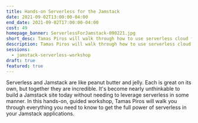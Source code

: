 ```yaml
---
title: Hands-on Serverless for the Jamstack
date: 2021-09-02T13:00:00-04:00
end_date: 2021-09-02T17:00:00-04:00
cost: 49
homepage_banner: ServerlessForJamstack-090221.jpg
short_desc: Tamas Piros will walk through how to use serverless cloud functions in a Jamstack app during this hands-on workshop.
description: Tamas Piros will walk through how to use serverless cloud functions in a Jamstack app during this hands-on workshop.
sessions:
  - jamstack-serverless-workshop
draft: true
featured: true
---
```


Serverless and Jamstack are like peanut butter and jelly. Each is great on its own, but together they are incredible. It's become nearly unthinkable to build a Jamstack site today without needing to leverage serverless in some manner. In this hands-on, guided workshop, Tamas Piros will walk you through everything you need to know to get the full power of serverless in your Jamstack applications.
